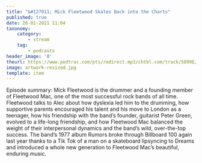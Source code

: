 ```yaml
---
title: "&#127911; Mick Fleetwood Skates Back into the Charts"
published: true
date: 26-01-2021 11:04
taxonomy:
    category:
        - stream
    tag:
        - podcasts
header_image: '0'
theurl: https://www.podtrac.com/pts/redirect.mp3/chtbl.com/track/5899E/traffic.megaphone.fm/HSW2101179154.mp3
image: artwork-resized.jpg
template: item
--- 
```

Episode summary: Mick Fleetwood is the drummer and a founding member of Fleetwood Mac, one of the most successful rock bands of all time. Fleetwood talks to Alec about how dyslexia led him to the drumming, how supportive parents encouraged his talent and his move to London as a teenager, how his friendship with the band’s founder, guitarist Peter Green, evolved to a life-long friendship, and how Fleetwood Mac balanced the weight of their interpersonal dynamics and the band’s wild, over-the-top success. The band’s 1977 album Rumors broke through Billboard 100 again last year thanks to a Tik Tok of a man on a skateboard lipsyncing to Dreams and introduced a whole new generation to Fleetwood Mac’s beautiful, enduring music.

